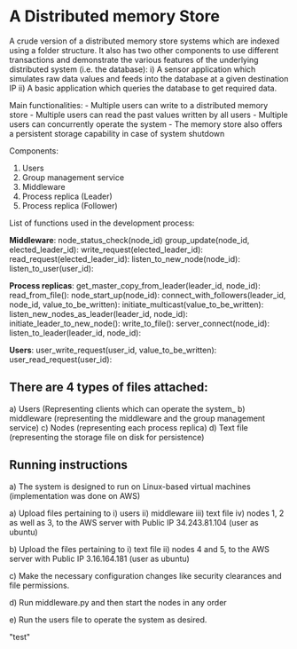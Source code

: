 # A Distributed memory Store 
A crude version of a distributed memory store systems which are indexed using a folder structure. It also has two other components to use different transactions and demonstrate the various features of the underlying distributed system (i.e. the database): i) A sensor application which simulates raw data values and feeds into the database at a given destination IP ii) A basic application which queries the database to get required data.

Main functionalities: 
    - Multiple users can write to a distributed memory store
    - Multiple users can read the past values written by all users
    - Multiple users can concurrently operate the system
    - The memory store also offers a persistent storage capability in case of system shutdown
    
Components: 
1) Users
2) Group management service
3) Middleware
4) Process replica (Leader)
5) Process replica (Follower)

List of functions used in the development process:

**Middleware**:
node_status_check(node_id)
group_update(node_id, elected_leader_id):
write_request(elected_leader_id):
read_request(elected_leader_id):
listen_to_new_node(node_id):
listen_to_user(user_id):

**Process replicas**:
get_master_copy_from_leader(leader_id, node_id):
read_from_file():
node_start_up(node_id):
connect_with_followers(leader_id, node_id, value_to_be_written):
initiate_multicast(value_to_be_written):
listen_new_nodes_as_leader(leader_id, node_id):
initiate_leader_to_new_node():
write_to_file():
server_connect(node_id):
listen_to_leader(leader_id, node_id):

**Users**:
user_write_request(user_id, value_to_be_written):
user_read_request(user_id):


**There are 4 types of files attached:**
-----------------------------
a) Users (Representing clients which can operate the system_
b) middleware (representing the middleware and the group management service)
c) Nodes (representing each process replica)
d) Text file (representing the storage file on disk for persistence)

**Running instructions**
---------------------
a) The system is designed to run on Linux-based virtual machines (implementation was done on AWS)

a) Upload files pertaining to i) users ii) middleware iii) text file iv) nodes 1, 2 as well as 3, to the AWS server with Public IP 34.243.81.104 (user as ubuntu)

b) Upload the files pertaining to i) text file ii) nodes 4 and 5, to the AWS server with Public IP 3.16.164.181 (user as ubuntu)

c) Make the necessary configuration changes like security clearances and file permissions.

d) Run middleware.py and then start the nodes in any order

e) Run the users file to operate the system as desired.


"test"

